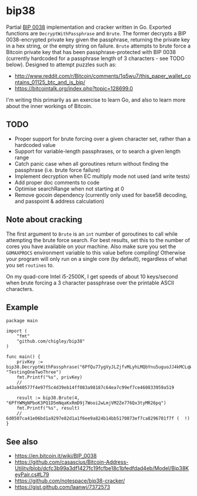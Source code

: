 bip38
=====

Partial [BIP 0038](https://en.bitcoin.it/wiki/BIP_0038) implementation and cracker written in Go. Exported functions are `DecryptWithPassphrase` and `Brute`. The former decrypts a BIP 0038-encrypted private key given the passphrase, returning the private key in a hex string, or the empty string on failure. `Brute` attempts to brute force a Bitcoin private key that has been passphrase-protected with BIP 0038 (currently hardcoded for a passphrase length of 3 characters - see TODO below). Designed to attempt puzzles such as:

* http://www.reddit.com/r/Bitcoin/comments/1q5wu7/this_paper_wallet_contains_01125_btc_and_is_bip/
* https://bitcointalk.org/index.php?topic=128699.0

I'm writing this primarily as an exercise to learn Go, and also to learn more about the inner workings of Bitcoin.

TODO
----

* Proper support for brute forcing over a given character set, rather than a hardcoded value
* Support for variable-length passphrases, or to search a given length range
* Catch panic case when all goroutines return without finding the passphrase (i.e. brute force failure)
* Implement decryption when EC multiply mode not used (and write tests)
* Add proper doc comments to code
* Optimise searchRange when not starting at 0
* Remove gocoin dependency (currently only used for base58 decoding, and passpoint & address calculation)

Note about cracking
-------------------

The first argument to `Brute` is an `int` number of goroutines to call while attempting the brute force search. For best results, set this to the number of cores you have available on your machine. Also make sure you set the `GOMAXPROCS` environment variable to this value before compiling! Otherwise your program will only run on a single core (by default), regardless of what you set `routines` to.

On my quad-core Intel i5-2500K, I get speeds of about 10 keys/second when brute forcing a 3 character passphrase over the printable ASCII characters.

Example
-------

    package main
    
    import (
    	"fmt"
    	"github.com/chigley/bip38"
    )
    
    func main() {
    	privKey := bip38.DecryptWithPassphrase("6PfQu77ygVyJLZjfvMLyhLMQbYnu5uguoJJ4kMCLqWwPEdfpwANVS76gTX", "TestingOneTwoThree")
    	fmt.Printf("%s", privKey)
    	// a43a940577f4e97f5c4d39eb14ff083a98187c64ea7c99ef7ce460833959a519
    
    	result := bip38.Brute(4, "6PfYWMgNPboK3PQ1D5mNqaKxRmD9j7Wooi2wLmjVM2Ze776Qx3tyMR26pq")
    	fmt.Printf("%s", result)
    	// 6d0507ca41e06bd1a9297e82d1a1f6ee9a824b14bb5170873ef7ca8296701f7f (  !)
    }

See also
--------

* https://en.bitcoin.it/wiki/BIP_0038
* https://github.com/casascius/Bitcoin-Address-Utility/blob/dcfc3b99a3df1427fc19fcfbe18c1bfedfdad4eb/Model/Bip38KeyPair.cs#L79
* https://github.com/notespace/bip38-cracker/
* https://gist.github.com/laanwj/7372573
